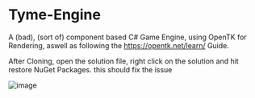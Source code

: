 # Tyme-Engine
A (bad), (sort of) component based C# Game Engine, using OpenTK for Rendering, aswell as following the https://opentk.net/learn/ Guide.

After Cloning, open the solution file, right click on the solution and hit restore NuGet Packages. this should fix the issue

![image](https://user-images.githubusercontent.com/54477532/167932367-caefd60f-8738-4e43-ac5a-4e21ace758b2.png)
